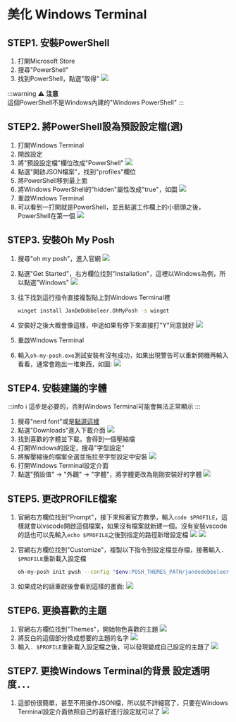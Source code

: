 # 美化 Windows Terminal

## STEP1. 安裝PowerShell

1. 打開Microsoft Store
2. 搜尋"PowerShell"
3. 找到PowerShell，點選"取得"
![](https://i.imgur.com/NMYgb7U.png)

:::warning
:warning: **注意** </br>
這個PowerShell不是Windows內建的"Windows PowerShell"
:::

## STEP2. 將PowerShell設為預設設定檔(選)

1. 打開Windows Terminal
2. 開啟設定
3. 將"預設設定檔"欄位改成"PowerShell"
![](https://i.imgur.com/H9O3czH.png)
4. 點選"開啟JSON檔案"，找到"profiles"欄位
5. 將PowerShell移到最上面
6. 將Windows PowerShell的"hidden"屬性改成"true"，如圖
![](https://i.imgur.com/sImPQuI.png)
7. 重啟Windows Terminal
8. 可以看到一打開就是PowerShell，並且點選工作欄上的小箭頭之後，PowerShell在第一個
![](https://i.imgur.com/Q0PYTwz.png)

## STEP3. 安裝Oh My Posh

1. 搜尋"oh my posh"，進入官網
![](https://i.imgur.com/v4VTfSh.png)
2. 點選"Get Started"，右方欄位找到"Installation"，這裡以Windows為例，所以點選"Windows"
![](https://i.imgur.com/CvnoLuy.png)
3. 往下找到這行指令直接複製貼上到Windows Terminal裡

    ```bash
    winget install JanDeDobbeleer.OhMyPosh -s winget
    ```

4. 安裝好之後大概會像這樣，中途如果有停下來直接打"Y"同意就好
![](https://i.imgur.com/XWccLVu.png)
5. 重啟Windows Terminal
6. 輸入`oh-my-posh.exe`測試安裝有沒有成功，如果出現警告可以重新開機再輸入看看，通常會跑出一堆東西，如圖:
![](https://i.imgur.com/bJo0RXy.png)

## STEP4. 安裝建議的字體

:::info
:information_source: 這步是必要的，否則Windows Terminal可能會無法正常顯示
:::

1. 搜尋"nerd font"或是[點選這裡](https://www.nerdfonts.com/)
2. 點選"Downloads"進入下載介面
![](https://i.imgur.com/MMBfaMg.png)
3. 找到喜歡的字體並下載，會得到一個壓縮檔
4. 打開Windows的設定，搜尋"字型設定"
5. 將解壓縮後的檔案全選並拖拉至字型設定中安裝
![](https://i.imgur.com/Xhp2BxS.png)
6. 打開Windows Terminal設定介面
7. 點選"預設值" $\rightarrow$ "外觀" $\rightarrow$ "字體"，將字體更改為剛剛安裝好的字體
![](https://i.imgur.com/tmk9JOv.png)

## STEP5. 更改PROFILE檔案

1. 官網右方欄位找到"Prompt"，接下來照著官方教學，輸入`code $PROFILE`，這樣就會以vscode開啟這個檔案，如果沒有檔案就新建一個。沒有安裝vscode的話也可以先輸入`echo $PROFILE`之後到指定的路徑新增設定檔
![](https://i.imgur.com/pBdsu6J.png)
![](https://i.imgur.com/v3x3mNK.png)
2. 官網右方欄位找到"Customize"，複製以下指令到設定檔並存檔，接著輸入`. $PROFILE`重新載入設定檔

    ```bash
    oh-my-posh init pwsh --config "$env:POSH_THEMES_PATH/jandedobbeleer.omp.json" | Invoke-Expression
    ```

3. 如果成功的話重啟後會看到這樣的畫面:
![](https://i.imgur.com/E2T7hga.png)

## STEP6. 更換喜歡的主題

1. 官網右方欄位找到"Themes"，開始物色喜歡的主題
![](https://i.imgur.com/XoQYkuL.png)
2. 將反白的這個部分換成想要的主題的名字
![](https://i.imgur.com/3kzqJwn.png)
3. 輸入`. $PROFILE`重新載入設定檔之後，可以發現變成自己設定的主題了
![](https://i.imgur.com/yLlGi8f.png)

## STEP7. 更換Windows Terminal的背景 設定透明度．．．

1. 這部份很簡單，甚至不用操作JSON檔，所以就不詳細寫了，只要在Windows Terminal設定介面依照自己的喜好進行設定就可以了
![](https://i.imgur.com/k9sZ0TP.png)
